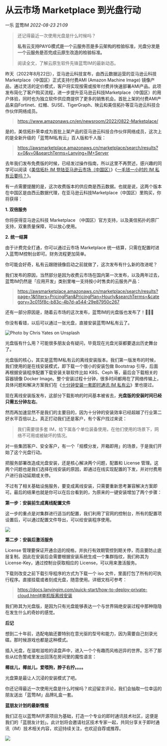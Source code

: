 # 从云市场 Marketplace 到光盘行动

一乐 蓝莺IM _2022-08-23 21:09_

> 还记得最近一次使用光盘是什么时候吗？  
>
> **私有云支持PAYG模式是一个云服务否是多云架构的检验标准，光盘分发是一个云服务是否完成云原生改造的检验标准。**  
>
> 阅读全文，了解云原生软件先锋蓝莺IM的最新动态。

昨天（2022年8月22日），亚马逊云科技宣布，由西云数据运营的亚马逊云科技Marketplace（中国区）正式支持付费AMI (Amazon Machine Image) 镜像产品，通过灵活的定价模式，客户将实现按需或按年付费并快速部署AMI产品。此项发布简化了客户购买流程，进一步提升亚马逊云科技Marketplace（中国区）的用户体验，同时也为独立软件供应商提供了更多的销售机会。首批上架的付费AMI产品来自Fortinet、红帽、SUSE、TigerGraph、映云和美信拓扑等亚马逊云科技合作伙伴网络成员。

> https://www.amazonaws.cn/en/newsroom/2022/0822-Marketplace/

是的，美信拓扑荣幸成为首批上架产品的亚马逊云科技合作伙伴网络成员，这次上的是全新升级的「蓝莺IM私有云」百人版和千人版：

> https://awsmarketplace.amazonaws.cn/marketplace/search/results?x=0&y=0&searchTerms=Lanying+IM+Server

去年我们发布免费版的时候，已经发过操作指南，所以这里不再赘述，感兴趣的同学可以阅读《[美信拓扑 IM 登陆亚马逊云市场（中国区）](maximtop-im-launched-on-amazon-cloud-market-china.md)》《[一毛钱一小时的 IM 私有云要吗？](want-an-im-private-cloud-for-a-dime-an-hour.md)》。

有一点需要提醒的是，这次收费版本的供应商是西云数据。也就是说，这两个版本在中国区是由西云数据代理，在亚马逊云科技Marketplace（中国区）里购买，你将获得：

**1. 双倍服务**

你将获得亚马逊云科技 Marketplace （中国区）官方支持，以及美信拓扑的原厂支持，双重质量保障，可以放心使用。

**2. 统一结算**

由于计费完全打通，你可以通过云市场 Marketplace 统一结算，只需在配置时进入蓝莺IM控制台即可。财务流程更加简单。

你可能会好奇，私有云跟随镜像启动之前就做了，这次发布有什么新的改进呢？  

我们发布的原因，当然部分是因为收费云市场在国内第一次发布，以及两年过去，蓝莺IM仍然是「应用开发」类别里唯一支持按小时售卖的云服务产品：

> https://awsmarketplace.amazonaws.cn/marketplace/search/results?page=1&filters=PricingPlan&PricingPlan=Hourly&searchTerms=&category=3c015f8c-b83c-4b7d-a544-29e87950c267

还有一部分原因是，随着云市场的这次发布，蓝莺IM的光盘版也发布了！🎉🎉🎉

你没有看错，以后可以通过一张光盘，直接安装蓝莺IM私有云了。

![Photo by Chris Yates on Unsplash](../../assets/articles/autogen-15a3d16a05a169df3774aa584f7ca52804cffac69d928aa3d66f746a9719a659.jpeg)

光盘版有什么用？可能很多朋友会有疑问，毕竟现在光盘光驱都要退出历史舞台了。

光盘版的核心，其实是蓝莺IM私有云的离线安装版本。我们第一版发布的时候，我们使用的是在线安装模式，即下载一个很小的安装包做 Bootstrap 引导，后面再根据安装程序配置下载安装关联软件比如 K8S、Ceph 等，最后会下载相关的容器镜像 Docker Image。整个安装过程十分钟，很多时间都用在了网络传输上，具体问题和解决方案我们在《[十分钟安装一套即时通讯 IM 私有云](install-an-instant-messaging-im-private-cloud-in-ten-minutes.md)》里也提过。

现在离线安装版发布，这部分下载影响的时间基本被省去，**光盘版的安装时间已经只需五分钟左右**。

然而再加速显然不是我们的主要目的，因为十分钟的安装效率已经超越了行业第二好水平百倍以上。真正打动我们还是客户，有个客户找过来说：

> 我们需要很多套 IM，给下属各个单位装备使用，在他们使用的场景下，网络不可用或被破坏的情况。

对一些集团客户、安全客户，有一个「规模分发，开箱即用」的场景，于是我们开始了这个光盘行动。  

把服务部署改造成光盘安装，还是核心解决两个问题，配置和 License 管理。这两个问题也是我们选择在线安装的原因，即通过在线实现配置的下发，并对付费用户进行自动延期或关停。

不过有了相关基础设施服务，要变成离线安装，只需要重新思考兼容解决方案即可。最后的结果也就是你可以在后台看到的，为原来的一键安装增加了两个步骤：

**第一步：安装前生成离线配置文件**

这一步的重点是对集群进行适当的配置，我们利用了官网的控制台，所有的配置项设置后，可以通过配置文件导出，可以给安装程序使用。

![](../../assets/articles/autogen-ba0ab2750aed93e93c6f06d35d9877d6360a75a4307daa7da9440c6847627d76.png)

**第二步：安装后激活服务**

License 管理要保证开通合适的规格，并执行有效期管控到期关停，而且要防止底层复制。因此在安装后会需要根据安装系统生成一个集群指纹，我们称其为 License-Key，通过控制台获取相应的 License，可以用来激活服务。

下载则改变之前下载引导程序的方式为下载一个 iso 文件，里面打包了所有的可执行程序。直接挂载或者刻成光盘，随意使用。详细文档可参考：

> https://docs.lanyingim.com/quick-start/how-to-deploy-private-cloud.html#单机版离线安装

我们称其为光盘版，是因为只有光盘能够表达一个与世界隔绝安装过程中那种隐隐在发生什么的奇妙的感觉。

**后记**

想到二十年前，选配电脑还要特别在意光驱的型号和能力，因为需要自己刻录光碟。那时候游戏也都是这种模式。  

插入光盘，在滋啦滋啦的读盘声中，进入一个个有趣而风格迥异的世界。忘不了那些从红色警戒里发出回荡在房间里的魔性语言：

**椰丝儿，椰丝儿，爱喂狗，脖子右拧。。。。**  

光盘算是最让人沉浸的安装模式了吧。  

你还记得最近一次使用光盘是什么时候吗？欢迎留言评论，我们会抽取一位幸运的朋友送出「蓝莺IM」品牌礼盒一套。

**蓝朋友计划的最新情报**

我们正在以蓝莺IM开源项目为基础，打造一个专业的即时通讯技术社区，这便是我们的「蓝朋友计划」。此计划将会邀请社区技术专家一起，共同分享关于即时通讯（IM）技术相关内容，欢迎持续关注，也欢迎自荐或推荐。

![](../../assets/articles/autogen-6d3012e2defcf316c233ab9fd9fb140ff77bf0d68f22c62f7835181b56c09719.png)

